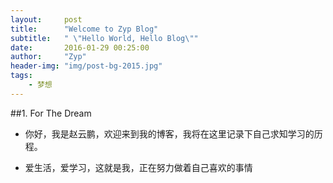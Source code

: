 ```yaml
---
layout:     post
title:      "Welcome to Zyp Blog"
subtitle:   " \"Hello World, Hello Blog\""
date:       2016-01-29 00:25:00
author:     "Zyp"
header-img: "img/post-bg-2015.jpg"
tags:
    - 梦想
---
```


##1. For The Dream

* 你好，我是赵云鹏，欢迎来到我的博客，我将在这里记录下自己求知学习的历程。

* 爱生活，爱学习，这就是我，正在努力做着自己喜欢的事情


